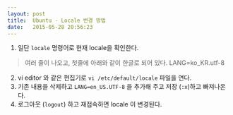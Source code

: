 ```yaml
---
layout: post
title:  Ubuntu - Locale 변경 방법
date:   2015-05-28 20:56:23
---
```


1. 일단 `locale` 명령어로 현재 locale을 확인한다.
> 여러 줄이 나오고, 첫줄에 아래와 같이 한글로 되어 있다.
> LANG=ko_KR.utf-8
2. vi editor 와 같은 편집기로 `vi /etc/default/locale` 파일을 연다.
3. 기존 내용을 삭제하고 `LANG=en_US.UTF-8` 을 추가해 주고 저장 (`:x`)하고 빠져나온다.
4. 로그아웃 (`logout`) 하고 재접속하면 locale 이 변경된다.
